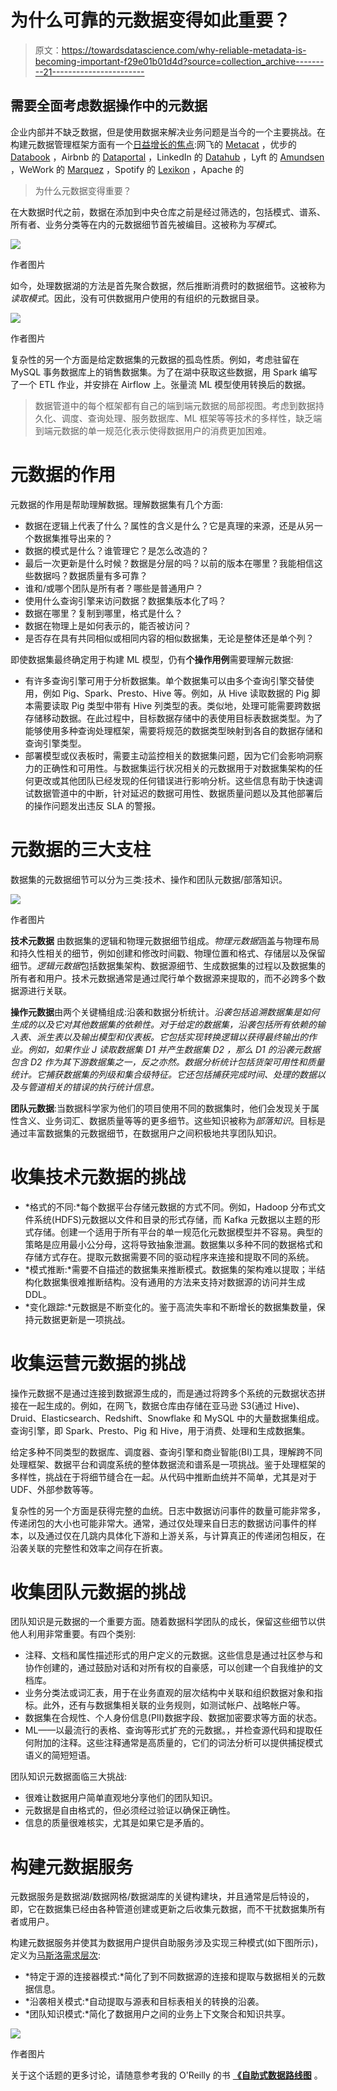 # 为什么可靠的元数据变得如此重要？

> 原文：<https://towardsdatascience.com/why-reliable-metadata-is-becoming-important-f29e01b01d4d?source=collection_archive---------21----------------------->

## 需要全面考虑数据操作中的元数据

企业内部并不缺乏数据，但是使用数据来解决业务问题是当今的一个主要挑战。在构建元数据管理框架方面有一个[日益增长的焦点](https://medium.com/knowledge-technologies/review-metadata-day-2020-e38c28c4cf1a):网飞的 [Metacat](https://github.com/Netflix/metacat) ，优步的 [Databook](https://eng.uber.com/databook/) ，Airbnb 的 [Dataportal](https://medium.com/airbnb-engineering/democratizing-data-at-airbnb-852d76c51770) ，LinkedIn 的 [Datahub](https://github.com/linkedin/datahub) ，Lyft 的 [Amundsen](https://www.amundsen.io/) ，WeWork 的 [Marquez](https://github.com/MarquezProject/marquez) ，Spotify 的 [Lexikon](https://engineering.atspotify.com/2020/02/27/how-we-improved-data-discovery-for-data-scientists-at-spotify/) ，Apache 的

> 为什么元数据变得重要？

在大数据时代之前，数据在添加到中央仓库之前是经过筛选的，包括模式、谱系、所有者、业务分类等在内的元数据细节首先被编目。这被称为*写模式*。

![](img/37119a16701a2a7abc1aa170db9a64df.png)

作者图片

如今，处理数据湖的方法是首先聚合数据，然后推断消费时的数据细节。这被称为*读取模式*。因此，没有可供数据用户使用的有组织的元数据目录。

![](img/ca048c72429a2876b468c20ea3a04bb0.png)

作者图片

复杂性的另一个方面是给定数据集的元数据的孤岛性质。例如，考虑驻留在 MySQL 事务数据库上的销售数据集。为了在湖中获取这些数据，用 Spark 编写了一个 ETL 作业，并安排在 Airflow 上。张量流 ML 模型使用转换后的数据。

> 数据管道中的每个框架都有自己的端到端元数据的局部视图。考虑到数据持久化、调度、查询处理、服务数据库、ML 框架等等技术的多样性，缺乏端到端元数据的单一规范化表示使得数据用户的消费更加困难。

# 元数据的作用

元数据的作用是帮助理解数据。理解数据集有几个方面:

*   数据在逻辑上代表了什么？属性的含义是什么？它是真理的来源，还是从另一个数据集推导出来的？
*   数据的模式是什么？谁管理它？是怎么改造的？
*   最后一次更新是什么时候？数据是分层的吗？以前的版本在哪里？我能相信这些数据吗？数据质量有多可靠？
*   谁和/或哪个团队是所有者？哪些是普通用户？
*   使用什么查询引擎来访问数据？数据集版本化了吗？
*   数据在哪里？复制到哪里，格式是什么？
*   数据在物理上是如何表示的，能否被访问？
*   是否存在具有共同相似或相同内容的相似数据集，无论是整体还是单个列？

即使数据集最终确定用于构建 ML 模型，仍有**个操作用例**需要理解元数据:

*   有许多查询引擎可用于分析数据集。单个数据集可以由多个查询引擎交替使用，例如 Pig、Spark、Presto、Hive 等。例如，从 Hive 读取数据的 Pig 脚本需要读取 Pig 类型中带有 Hive 列类型的表。类似地，处理可能需要跨数据存储移动数据。在此过程中，目标数据存储中的表使用目标表数据类型。为了能够使用多种查询处理框架，需要将规范的数据类型映射到各自的数据存储和查询引擎类型。
*   部署模型或仪表板时，需要主动监控相关的数据集问题，因为它们会影响洞察力的正确性和可用性。与数据集运行状况相关的元数据用于对数据集架构的任何更改或其他团队已经发现的任何错误进行影响分析。这些信息有助于快速调试数据管道中的中断，针对延迟的数据可用性、数据质量问题以及其他部署后的操作问题发出违反 SLA 的警报。

# 元数据的三大支柱

数据集的元数据细节可以分为三类:技术、操作和团队元数据/部落知识。

![](img/2d2f21ce8c2eb663a195a27026e01611.png)

作者图片

**技术元数据** 由数据集的逻辑和物理元数据细节组成。*物理元数据*涵盖与物理布局和持久性相关的细节，例如创建和修改时间戳、物理位置和格式、存储层以及保留细节。*逻辑元数据*包括数据集架构、数据源细节、生成数据集的过程以及数据集的所有者和用户。技术元数据通常是通过爬行单个数据源来提取的，而不必跨多个数据源进行关联。

**操作元数据**由两个关键桶组成:沿袭和数据分析统计。*沿袭包括追溯数据集是如何生成的以及它对其他数据集的依赖性。对于给定的数据集，沿袭包括所有依赖的输入表、派生表以及输出模型和仪表板。它包括实现转换逻辑以获得最终输出的作业。例如，如果作业 *J* 读取数据集 *D1* 并产生数据集 *D2* ，那么 *D1* 的沿袭元数据包含 *D2* 作为其下游数据集之一，反之亦然。*数据分析统计包括*货架可用性和质量统计。它捕获数据集的列级和集合级特征。它还包括捕获完成时间、处理的数据以及与管道相关的错误的执行统计信息。*

**团队元数据**:当数据科学家为他们的项目使用不同的数据集时，他们会发现关于属性含义、业务词汇、数据质量等等的更多细节。这些知识被称为*部落知识*。目标是通过丰富数据集的元数据细节，在数据用户之间积极地共享团队知识。

# 收集技术元数据的挑战

*   *格式的不同:*每个数据平台存储元数据的方式不同。例如，Hadoop 分布式文件系统(HDFS)元数据以文件和目录的形式存储，而 Kafka 元数据以主题的形式存储。创建一个适用于所有平台的单一规范化元数据模型并不容易。典型的策略是应用最小公分母，这将导致抽象泄漏。数据集以多种不同的数据格式和存储方式存在。提取元数据需要不同的驱动程序来连接和提取不同的系统。
*   *模式推断:*需要不自描述的数据集来推断模式。数据集的架构难以提取；半结构化数据集很难推断结构。没有通用的方法来支持对数据源的访问并生成 DDL。
*   *变化跟踪:*元数据是不断变化的。鉴于高流失率和不断增长的数据集数量，保持元数据更新是一项挑战。

# 收集运营元数据的挑战

操作元数据不是通过连接到数据源生成的，而是通过将跨多个系统的元数据状态拼接在一起生成的。例如，在网飞，数据仓库由存储在亚马逊 S3(通过 Hive)、Druid、Elasticsearch、Redshift、Snowflake 和 MySQL 中的大量数据集组成。查询引擎，即 Spark、Presto、Pig 和 Hive，用于消费、处理和生成数据集。

给定多种不同类型的数据库、调度器、查询引擎和商业智能(BI)工具，理解跨不同处理框架、数据平台和调度系统的整体数据流和谱系是一项挑战。鉴于处理框架的多样性，挑战在于将细节缝合在一起。从代码中推断血统并不简单，尤其是对于 UDF、外部参数等等。

复杂性的另一个方面是获得完整的血统。日志中数据访问事件的数量可能非常多，传递闭包的大小也可能非常大。通常，通过仅处理来自日志的数据访问事件的样本，以及通过仅在几跳内具体化下游和上游关系，与计算真正的传递闭包相反，在沿袭关联的完整性和效率之间存在折衷。

# 收集团队元数据的挑战

团队知识是元数据的一个重要方面。随着数据科学团队的成长，保留这些细节以供他人利用非常重要。有四个类别:

*   注释、文档和属性描述形式的用户定义的元数据。这些信息是通过社区参与和协作创建的，通过鼓励对话和对所有权的自豪感，可以创建一个自我维护的文档库。
*   业务分类法或词汇表，用于在业务直观的层次结构中关联和组织数据对象和指标。此外，还有与数据集相关联的业务规则，如测试帐户、战略帐户等。
*   数据集在合规性、个人身份信息(PII)数据字段、数据加密要求等方面的状态。
*   ML——以最流行的表格、查询等形式扩充的元数据。，并检查源代码和提取任何附加的注释。这些注释通常是高质量的，它们的词法分析可以提供捕捉模式语义的简短短语。

团队知识元数据面临三大挑战:

*   很难让数据用户简单直观地分享他们的团队知识。
*   元数据是自由格式的，但必须经过验证以确保正确性。
*   信息的质量很难核实，尤其是如果它是矛盾的。

# 构建元数据服务

元数据服务是数据湖/数据网格/数据湖库的关键构建块，并且通常是后特设的，即，它在数据集已经由各种管道创建或更新之后收集元数据，而不干扰数据集所有者或用户。

构建元数据服务并使其为数据用户提供自助服务涉及实现三种模式(如下图所示)，定义为[马斯洛需求层次](https://en.wikipedia.org/wiki/Maslow%27s_hierarchy_of_needs):

*   *特定于源的连接器模式:*简化了到不同数据源的连接和提取与数据相关的元数据信息。
*   *沿袭相关模式:*自动提取与源表和目标表相关的转换的沿袭。
*   *团队知识模式:*简化了数据用户之间的业务上下文聚合和知识共享。

![](img/61393fb6a34a811bd649c9357d3f3373.png)

作者图片

关于这个话题的更多讨论，请随意参考我的 O'Reilly 的书 [**《自助式数据路线图**](https://www.amazon.com/_/dp/1492075256?tag=oreilly20-20) 。